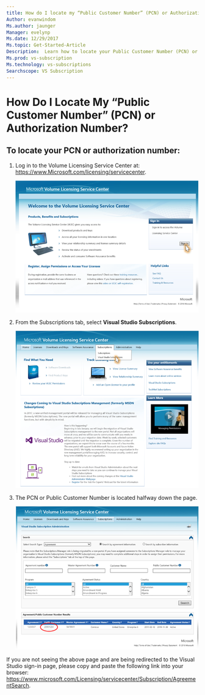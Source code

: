 ```yaml
---
title: How do I locate my “Public Customer Number” (PCN) or Authorization Number? | Microsoft Docs
Author: evanwindom
Ms.author: jaunger
Manager: evelynp
Ms.date: 12/29/2017
Ms.topic: Get-Started-Article
Description:  Learn how to locate your Public Customer Number (PCN) or Authorization Number
Ms.prod: vs-subscription
Ms.technology: vs-subscriptions
Searchscope: VS Subscription
---
```


# How Do I Locate My “Public Customer Number” (PCN) or Authorization Number?

## To locate your PCN or authorization number:

1.  Log in to the Volume Licensing Service Center at: https://www.Microsoft.com/licensing/servicecenter.

    ![Sign in to VLSC](_img/vlsc/vlsc-login.png)

2. From the Subscriptions tab, select **Visual Studio Subscriptions**.

    ![Choose Subscriptions in VLSC](_img/vlsc/vlsc-subscriptions.png)

3. The PCN or Public Customer Number is located halfway down the page.
    
    ![Locate PCN in VLSC](_img/vlsc/vlsc-pcn.png)

If you are not seeing the above page and are being redirected to the Visual Studio sign-in page, please copy and paste the following link into your browser: https://www.microsoft.com/Licensing/servicecenter/Subscription/AgreementSearch.

